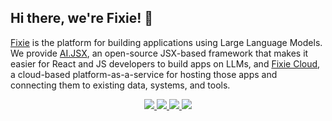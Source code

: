 ## Hi there, we're Fixie! 🦊

[Fixie](https://fixie.ai/) is the platform for building applications using Large Language Models. We provide [AI.JSX](https://github.com/fixie-ai/ai-jsx), an open-source JSX-based framework that makes it easier for React and JS developers to build apps on LLMs, and [Fixie Cloud](https://app.fixie.ai), a cloud-based platform-as-a-service for hosting those apps and connecting them to existing data, systems, and tools.

<p align="center">
<a href="https://fixie.ai/">
<img src="https://img.shields.io/badge/Web-681DFF?style=for-the-badge&logo=web&logoColor=white" />
</a>
<a href="https://www.linkedin.com/company/fixie-ai">
<img src="https://img.shields.io/badge/LinkedIn-0077B5?style=for-the-badge&logo=linkedin&logoColor=white" />
</a>
<a href="https://twitter.com/fixieai">
<img src="https://img.shields.io/badge/Twitter-2F9EFD?style=for-the-badge&logo=twitter&logoColor=blue"/>
</a>
<a href="https://blog.fixie.ai">
<img src="https://img.shields.io/badge/Medium-FFD606?style=for-the-badge&logo=medium&logoColor=black"/>
</a>
</p>
